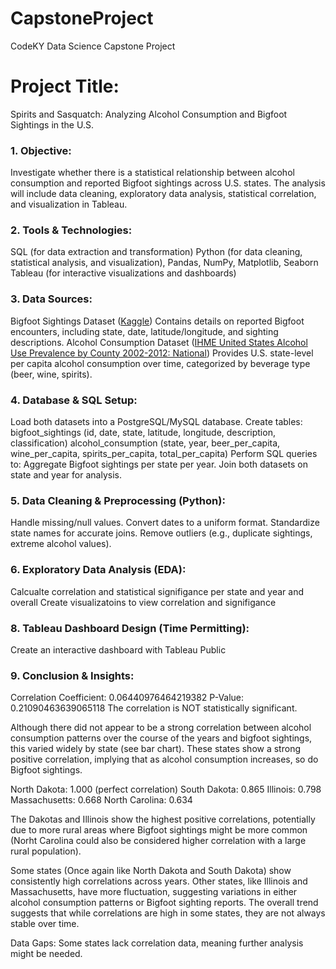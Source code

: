 # CapstoneProject
CodeKY Data Science Capstone Project

# Project Title:
Spirits and Sasquatch: Analyzing Alcohol Consumption and Bigfoot Sightings in the U.S.

### 1. Objective:
Investigate whether there is a statistical relationship between alcohol consumption and reported Bigfoot sightings across U.S. states. The analysis will include data cleaning, exploratory data analysis, statistical correlation, and visualization in Tableau.

### 2. Tools & Technologies:
SQL (for data extraction and transformation)
Python (for data cleaning, statistical analysis, and visualization), Pandas, NumPy, Matplotlib, Seaborn
Tableau (for interactive visualizations and dashboards)

### 3. Data Sources:
Bigfoot Sightings Dataset ([Kaggle](https://www.kaggle.com/datasets/josephvm/bigfoot-sightings-data))
Contains details on reported Bigfoot encounters, including state, date, latitude/longitude, and sighting descriptions.
Alcohol Consumption Dataset ([IHME United States Alcohol Use Prevalence by County 2002-2012: National](https://ghdx.healthdata.org/sites/default/files/record-attached-files/IHME_USA_COUNTY_ALCOHOL_USE_PREVALENCE_2002_2012_NATIONAL.zip))
Provides U.S. state-level per capita alcohol consumption over time, categorized by beverage type (beer, wine, spirits).

### 4. Database & SQL Setup:
Load both datasets into a PostgreSQL/MySQL database.
Create tables:
bigfoot_sightings (id, date, state, latitude, longitude, description, classification)
alcohol_consumption (state, year, beer_per_capita, wine_per_capita, spirits_per_capita, total_per_capita)
Perform SQL queries to:
Aggregate Bigfoot sightings per state per year.
Join both datasets on state and year for analysis.

### 5. Data Cleaning & Preprocessing (Python):
Handle missing/null values.
Convert dates to a uniform format.
Standardize state names for accurate joins.
Remove outliers (e.g., duplicate sightings, extreme alcohol values).

### 6. Exploratory Data Analysis (EDA):
Calcualte correlation and statistical signifigance per state and year and overall
Create visualizatoins to view correlation and signifigance


### 8. Tableau Dashboard Design (Time Permitting):

Create an interactive dashboard with Tableau Public


### 9. Conclusion & Insights:
Correlation Coefficient: 0.06440976464219382
P-Value: 0.21090463639065118
The correlation is NOT statistically significant.

Although there did not appear to be a strong correlation between alcohol consumption patterns over the course of the years and bigfoot sightings, this varied widely by state (see bar chart). These states show a strong positive correlation, implying that as alcohol consumption increases, so do Bigfoot sightings.

North Dakota: 1.000 (perfect correlation)
South Dakota: 0.865
Illinois: 0.798
Massachusetts: 0.668
North Carolina: 0.634

The Dakotas and Illinois show the highest positive correlations, potentially due to more rural areas where Bigfoot sightings might be more common (Norht Carolina could also be considered higher correlation with a large rural population).

Some states (Once again like North Dakota and South Dakota) show consistently high correlations across years.
Other states, like Illinois and Massachusetts, have more fluctuation, suggesting variations in either alcohol consumption patterns or Bigfoot sighting reports.
The overall trend suggests that while correlations are high in some states, they are not always stable over time.

Data Gaps: Some states lack correlation data, meaning further analysis might be needed.